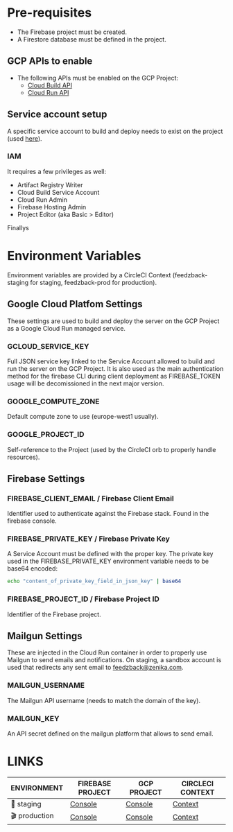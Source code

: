 # Pre-requisites

- The Firebase project must be created.
- A Firestore database must be defined in the project.

## GCP APIs to enable

- The following APIs must be enabled on the GCP Project:
  - [Cloud Build API](https://console.cloud.google.com/apis/library/cloudbuild.googleapis.com)
  - [Cloud Run API](https://console.cloud.google.com/apis/library/run.googleapis.com)

## Service account setup

A specific service account to build and deploy needs to exist on the project (used [here](#gcloud_service_key)).

### IAM

It requires a few privileges as well:

- Artifact Registry Writer
- Cloud Build Service Account
- Cloud Run Admin
- Firebase Hosting Admin
- Project Editor (aka Basic > Editor)

Finallys

# Environment Variables

Environment variables are provided by a CircleCI Context (feedzback-staging for staging, feedzback-prod for production).

## Google Cloud Platfom Settings

These settings are used to build and deploy the server on the GCP Project as a Google Cloud Run managed service.

### GCLOUD_SERVICE_KEY

Full JSON service key linked to the Service Account allowed to build and run the server on the GCP Project.
It is also used as the main authentication method for the firebase CLI during client deployment as FIREBASE_TOKEN usage will be decomissioned in the next major version.

### GOOGLE_COMPUTE_ZONE

Default compute zone to use (europe-west1 usually).

### GOOGLE_PROJECT_ID

Self-reference to the Project (used by the CircleCI orb to properly handle resources).

## Firebase Settings

### FIREBASE_CLIENT_EMAIL / Firebase Client Email

Identifier used to authenticate against the Firebase stack. Found in the firebase console.

### FIREBASE_PRIVATE_KEY / Firebase Private Key

A Service Account must be defined with the proper key. The private key used in the FIREBASE_PRIVATE_KEY environment variable needs to be base64 encoded:

```bash
echo "content_of_private_key_field_in_json_key" | base64
```

### FIREBASE_PROJECT_ID / Firebase Project ID

Identifier of the Firebase project.

## Mailgun Settings

These are injected in the Cloud Run container in order to properly use Mailgun to send emails and notifications.
On staging, a sandbox account is used that redirects any sent email to [feedzback@zenika.com](mailto:feedzback@zenika.com).

### MAILGUN_USERNAME

The Mailgun API username (needs to match the domain of the key).

### MAILGUN_KEY

An API secret defined on the mailgun platform that allows to send email.

# LINKS

| ENVIRONMENT   | FIREBASE PROJECT                                                                     | GCP PROJECT                                                                                   | CIRCLECI CONTEXT                                                                                                                    |
| ------------- | ------------------------------------------------------------------------------------ | --------------------------------------------------------------------------------------------- | ----------------------------------------------------------------------------------------------------------------------------------- |
| 🚧 staging    | [Console](https://console.firebase.google.com/project/feedzback-v2-staging/overview) | [Console](https://console.cloud.google.com/home/dashboard?hl=en&project=feedzback-v2-staging) | [Context](https://app.circleci.com/settings/organization/github/Zenika/contexts/489bddb3-fe2e-465e-91f9-b9ba7a155e0d?return-to=%2F) |
| 🎬 production | [Console](https://console.firebase.google.com/project/feedzback-v2/overview)         | [Console](https://console.cloud.google.com/home/dashboard?hl=en&project=feedzback-v2)         | [Context]()                                                                                                                         |
